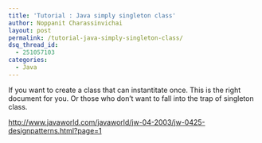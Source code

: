 ```yaml
---
title: 'Tutorial : Java simply singleton class'
author: Noppanit Charassinvichai
layout: post
permalink: /tutorial-java-simply-singleton-class/
dsq_thread_id:
  - 251057103
categories:
  - Java
---
```

If you want to create a class that can instantitate once. This is the right document for you. Or those who don&#8217;t want to fall into the trap of singleton class.

<a href="http://www.javaworld.com/javaworld/jw-04-2003/jw-0425-designpatterns.html?page=1" target="_blank">http://www.javaworld.com/javaworld/jw-04-2003/jw-0425-designpatterns.html?page=1</a>